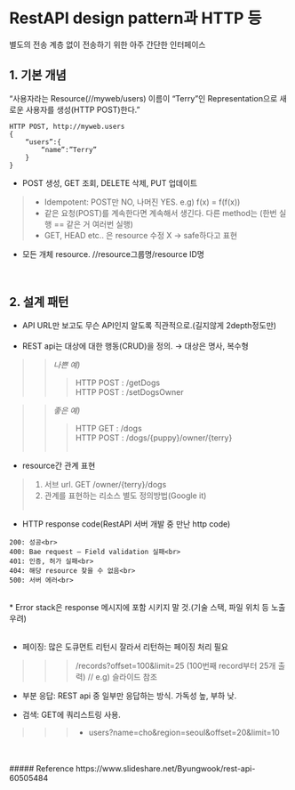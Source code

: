# RestAPI design pattern과 HTTP 등
별도의 전송 계층 없이 전송하기 위한 아주 간단한 인터페이스
<br>

## 1. 기본 개념
“사용자라는 Resource(//myweb/users) 이름이 “Terry”인 Representation으로 새로운 사용자를 생성(HTTP POST)한다.”

```
HTTP POST, http://myweb.users
{
	“users”:{
		“name”:”Terry”
	}
}
```

* POST 생성, GET 조회, DELETE 삭제, PUT 업데이트

>- Idempotent: POST만 NO, 나머진 YES. e.g) f(x) = f(f(x))
>- 같은 요청(POST)를 계속한다면 계속해서 생긴다. 다른 method는 (한번 실행 == 같은 거 여러번 실행)
>- GET, HEAD etc.. 은 resource 수정 X → safe하다고 표현

* 모든 개체 resource. //resource그룹명/resource ID명
<br>

## 2. 설계 패턴
* API URL만 보고도 무슨 API인지 알도록 직관적으로.(길지않게 2depth정도만)<br><br>
* REST api는 대상에 대한 행동(CRUD)을 정의. → 대상은 명사, 복수형

>>_나쁜 예)_<br>
>>>HTTP POST : /getDogs<br>
>>>HTTP POST : /setDogsOwner<br>

>>_좋은 예)_<br>
>>>HTTP GET : /dogs<br>
>>>HTTP POST : /dogs/{puppy}/owner/{terry}<br><br>

* resource간 관계 표현
> 1) 서브 url. GET /owner/{terry}/dogs<br>
> 2) 관계를 표현하는 리소스 별도 정의방법(Google it)<br><br>

* HTTP response code(RestAPI 서버 개발 중 만난 http code)<br>
```
200: 성공<br>
400: Bae request – Field validation 실패<br>
401: 인증, 허가 실패<br>
404: 해당 resource 찾을 수 없음<br>
500: 서버 에러<br>
```
<br>
* Error stack은 response 메시지에 포함 시키지 말 것.(기술 스택, 파일 위치 등 노출 우려)<br><br>

* 페이징: 많은 도큐먼트 리턴시 잘라서 리턴하는 페이징 처리 필요
>>> /records?offset=100&limit=25 (100번째 record부터 25개 출력) // e.g) 슬라이드 참조<br>

* 부분 응답: REST api 중 일부만 응답하는 방식. 가독성 높, 부하 낮.<br>

* 검색: GET에 쿼리스트링 사용.
>>> - users?name=cho&region=seoul&offset=20&limit=10
<br>
<br>
##### Reference
https://www.slideshare.net/Byungwook/rest-api-60505484
